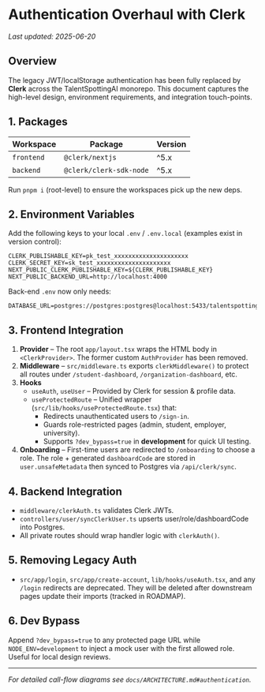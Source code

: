 # Authentication Overhaul with Clerk

_Last updated: 2025-06-20_

## Overview
The legacy JWT/localStorage authentication has been fully replaced by **Clerk** across the TalentSpottingAI monorepo.  This document captures the high-level design, environment requirements, and integration touch-points.

## 1. Packages
| Workspace | Package | Version |
|-----------|---------|---------|
| `frontend` | `@clerk/nextjs` | ^5.x |
| `backend`  | `@clerk/clerk-sdk-node` | ^5.x |

Run `pnpm i` (root-level) to ensure the workspaces pick up the new deps.

## 2. Environment Variables
Add the following keys to your local `.env` / `.env.local` (examples exist in version control):
```
CLERK_PUBLISHABLE_KEY=pk_test_xxxxxxxxxxxxxxxxxxxxx
CLERK_SECRET_KEY=sk_test_xxxxxxxxxxxxxxxxxxxxx
NEXT_PUBLIC_CLERK_PUBLISHABLE_KEY=${CLERK_PUBLISHABLE_KEY}
NEXT_PUBLIC_BACKEND_URL=http://localhost:4000
```

Back-end `.env` now only needs:
```
DATABASE_URL=postgres://postgres:postgres@localhost:5433/talentspotting
```

## 3. Frontend Integration
1. **Provider** – The root `app/layout.tsx` wraps the HTML body in `<ClerkProvider>`.  The former custom `AuthProvider` has been removed.
2. **Middleware** – `src/middleware.ts` exports `clerkMiddleware()` to protect all routes under `/student-dashboard`, `/organization-dashboard`, etc.
3. **Hooks**
   * `useAuth`, `useUser` – Provided by Clerk for session & profile data.
   * `useProtectedRoute` – Unified wrapper (`src/lib/hooks/useProtectedRoute.tsx`) that:
     - Redirects unauthenticated users to `/sign-in`.
     - Guards role-restricted pages (admin, student, employer, university).
     - Supports `?dev_bypass=true` in **development** for quick UI testing.
4. **Onboarding** – First-time users are redirected to `/onboarding` to choose a role.  The role + generated `dashboardCode` are stored in `user.unsafeMetadata` then synced to Postgres via `/api/clerk/sync`.

## 4. Backend Integration
* `middleware/clerkAuth.ts` validates Clerk JWTs.
* `controllers/user/syncClerkUser.ts` upserts user/role/dashboardCode into Postgres.
* All private routes should wrap handler logic with `clerkAuth()`.

## 5. Removing Legacy Auth
* `src/app/login`, `src/app/create-account`, `lib/hooks/useAuth.tsx`, and any `/login` redirects are deprecated.  They will be deleted after downstream pages update their imports (tracked in ROADMAP).

## 6. Dev Bypass
Append `?dev_bypass=true` to any protected page URL while `NODE_ENV=development` to inject a mock user with the first allowed role.  Useful for local design reviews.

---
_For detailed call-flow diagrams see `docs/ARCHITECTURE.md#authentication`._
